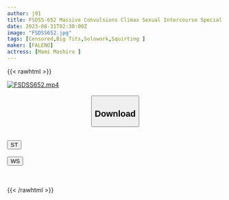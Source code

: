 ```yaml
---
author: j91
title: FSDSS-652 Massive Convulsions Climax Sexual Intercourse Special With A Beautiful Girl Whose Rationality Has Collapsed! Mashiro Mami
date: 2023-08-31T02:30:00Z
image: "FSDSS652.jpg"
tags: [Censored,Big Tits,Solowork,Squirting ]
maker: [FALENO]
actress: [Mami Mashiro ]
---
```



{{< rawhtml >}}

<div class="video" data-videoid="7kqr0wzZgLCApbV">
    <a href="javascript:;">
        <img src="https://my.j91.asia/posts/FSDSS652/FSDSS652.jpg" width="WIDTH" height="HEIGHT" alt="FSDSS652.mp4" loading="lazy">
    </a>
</div>

<script type="text/javascript" src="https://j91.asia/asset/on-demand-st.js"></script>

<br>
  <link rel="stylesheet" href="https://j91.asia/asset/bs5.css">
  
  <center>
  <button class="btn btn-primary" type="button" data-bs-toggle="collapse" data-bs-target=".multi-collapse" aria-expanded="false" aria-controls="multiCollapseExample1 multiCollapseExample2"><h2>Download</h2></button></center>
</p>
<div class="row">
  <div class="col">
    <div class="collapse multi-collapse" id="multiCollapseExample1">
      <div class="card card-body">
	      	      <br>
<div class="buttons">  
<a href="https://streamtape.to/v/7kqr0wzZgLCApbV"><button class="btn-hover color-3"><i class="fa fa-download"></i> ST</button></a></div>
    </div>
  </div>
</div>
  <div class="col">
    <div class="collapse multi-collapse" id="multiCollapseExample2">
      <div class="card card-body">
	      <br>
<div class="buttons">
    <a href="https://wolfstream.tv/m1o0o34rjuzy"><button class="btn-hover color-9"><i class="fa fa-download"></i> WS</button></a></div>
<br><br>
      </div>
    </div>
  </div>
</div>

{{< /rawhtml >}}